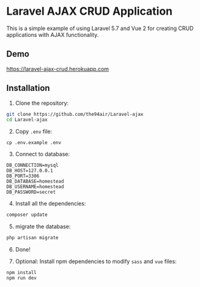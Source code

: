 # Laravel AJAX CRUD Application

This is a simple example of using Laravel 5.7 and Vue 2 for creating CRUD applications with AJAX functionality.

## Demo
https://laravel-ajax-crud.herokuapp.com

## Installation
1. Clone the repository:
```bash
git clone https://github.com/the94air/Laravel-ajax
cd Laravel-ajax
```
2. Copy `.env` file:
```
cp .env.example .env
```
3. Connect to database:
```
DB_CONNECTION=mysql
DB_HOST=127.0.0.1
DB_PORT=3306
DB_DATABASE=homestead
DB_USERNAME=homestead
DB_PASSWORD=secret
```
4. Install all the dependencies:
```bash
composer update
```
5. migrate the database:
```bash
php artisan migrate
```
6. Done!  

7. Optional: Install npm dependencies to modify `sass` and `vue` files:
```
npm install
npm run dev
```